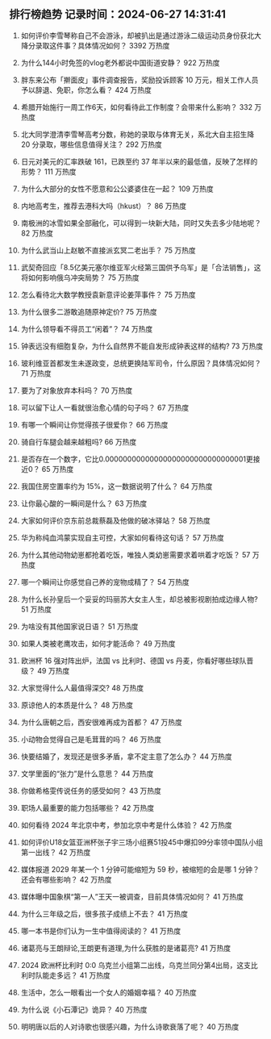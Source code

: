 
## 排行榜趋势 记录时间：2024-06-27 14:31:41
  
  1. 如何评价李雪琴称自己不会游泳，却被扒出是通过游泳二级运动员身份获北大降分录取这件事？具体情况如何？ 3392 万热度
    
  2. 为什么144小时免签的vlog老外都说中国街道安静？ 922 万热度
    
  3. 胖东来公布「擀面皮」事件调查报告，奖励投诉顾客 10 万元，相关工作人员予以辞退、免职，你怎么看？ 424 万热度
    
  4. 希腊开始施行一周工作6天，如何看待此工作制度？会带来什么影响？ 332 万热度
    
  5. 北大同学澄清李雪琴高考分数，称她的录取与体育无关，系北大自主招生降 20 分录取，哪些信息值得关注？ 292 万热度
    
  6. 日元对美元的汇率跌破 161，已跌至约 37 年半以来的最低值，反映了怎样的形势？ 111 万热度
    
  7. 为什么大部分的女性不愿意和公公婆婆住在一起？ 109 万热度
    
  8. 内地高考生，推荐去港科大吗（hkust）？ 86 万热度
    
  9. 南极洲的冰雪如果全部融化，可以得到一块新大陆，同时又失去多少陆地呢？ 82 万热度
    
  10. 为什么武当山上赵敏不直接派玄冥二老出手？ 75 万热度
    
  11. 武契奇回应「8.5亿美元塞尔维亚军火经第三国供予乌军」是「合法销售」，这将如何影响俄乌冲突局势？ 75 万热度
    
  12. 怎么看待北大数学教授袁新意评论姜萍事件？ 75 万热度
    
  13. 为什么很多二游敢追随原神定价? 75 万热度
    
  14. 为什么领导看不得员工“闲着”？ 74 万热度
    
  15. 钟表远没有细胞复杂，为什么自然界不能自发形成钟表这样的结构? 73 万热度
    
  16. 玻利维亚首都发生未遂政变，总统更换陆军司令，什么原因？具体情况如何？ 71 万热度
    
  17. 要为了对象放弃本科吗？ 70 万热度
    
  18. 可以留下让人一看就很治愈心情的句子吗？ 67 万热度
    
  19. 有哪一个瞬间让你觉得孩子很爱你？ 66 万热度
    
  20. 骑自行车腿会越来越粗吗? 66 万热度
    
  21. 是否存在一个数字，它比0.00000000000000000000000000000001更接近0？ 65 万热度
    
  22. 我国住房空置率约为 15%，这一数据说明了什么？ 64 万热度
    
  23. 让你最心酸的一瞬间是什么？ 63 万热度
    
  24. 大家如何评价京东前总裁蔡磊及他做的破冰驿站？ 58 万热度
    
  25. 华为称纯血鸿蒙实现自主可控，大家如何看待这句话？ 57 万热度
    
  26. 为什么其他动物幼崽都抢着吃饭，唯独人类幼崽需要求着哄着才吃饭？ 57 万热度
    
  27. 哪一个瞬间让你感觉自己养的宠物成精了？ 54 万热度
    
  28. 为什么长孙皇后一个妥妥的玛丽苏大女主人生，却总被影视剧拍成边缘人物? 51 万热度
    
  29. 为啥没有其他国家说日语？ 51 万热度
    
  30. 如果人类被老鹰攻击，如何才能活命？ 49 万热度
    
  31. 欧洲杯 16 强对阵出炉，法国 vs 比利时、德国 vs 丹麦，你看好哪些球队晋级？ 49 万热度
    
  32. 大家觉得什么人最值得深交? 48 万热度
    
  33. 原谅他人的本质是什么？ 48 万热度
    
  34. 为什么唐朝之后，西安很难再成为首都？ 47 万热度
    
  35. 小动物会觉得自己是毛茸茸的吗？ 46 万热度
    
  36. 快要结婚了，发现还是很多矛盾，拿不定主意了怎么办？ 44 万热度
    
  37. 文学里面的“张力”是什么意思？ 44 万热度
    
  38. 你做希格雯传说任务的感受如何？ 43 万热度
    
  39. 职场人最重要的能力包括哪些？ 42 万热度
    
  40. 如何看待 2024 年北京中考，参加北京中考是什么体验？ 42 万热度
    
  41. 如何评价U18女篮亚洲杯张子宇三场小组赛51投45中爆扣99分率领中国队小组第一出线？ 42 万热度
    
  42. 媒体报道 2029 年某一个 1 分钟可能缩短为 59 秒，被缩短的会是哪 1 分钟？还会有哪些影响？ 42 万热度
    
  43. 媒体曝中国象棋“第一人”王天一被调查，目前具体情况如何？ 41 万热度
    
  44. 为什么三年级之后，很多孩子成绩上不去？ 41 万热度
    
  45. 哪一本书是你们认为一生中值得阅读的？ 41 万热度
    
  46. 诸葛亮与王朗辩论,王朗更有道理,为什么获胜的是诸葛亮? 41 万热度
    
  47. 2024 欧洲杯比利时 0:0 乌克兰小组第二出线，乌克兰同分第4出局，这支比利时队能走多远？ 41 万热度
    
  48. 生活中，怎么一眼看出一个女人的婚姻幸福？ 40 万热度
    
  49. 为什么说《小石潭记》诡异？ 40 万热度
    
  50. 明明唐以后的人对诗歌也很感兴趣，为什么诗歌衰落了呢？ 40 万热度
    